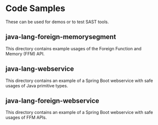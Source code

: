 # Code Samples

These can be used for demos or to test SAST tools.

## java-lang-foreign-memorysegment

This directory contains example usages of the Foreign Function and Memory
(FFM) API.

## java-lang-webservice

This directory contains an example of a Spring Boot webservice with safe
usages of Java primitive types.

## java-lang-foreign-webservice

This directory contains an example of a Spring Boot webservice with safe
usages of FFM APIs.
